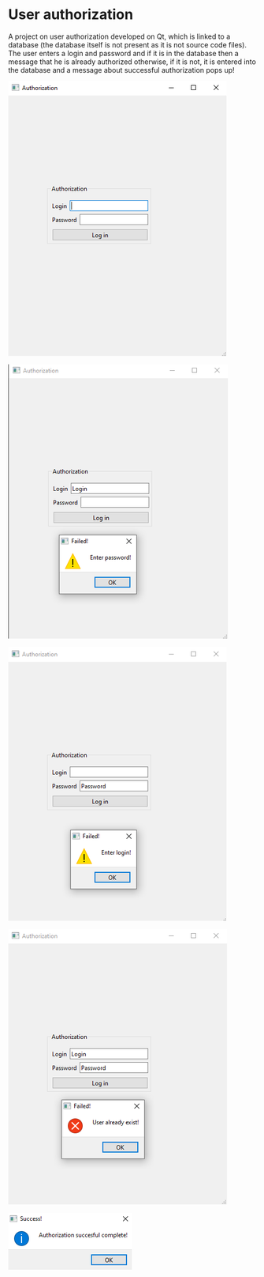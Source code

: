 # User authorization 
 A project on user authorization developed on Qt, which is linked to a database (the database itself is not present as it is not source code files). 
 The user enters a login and password and if it is in the database then a message that he is already authorized otherwise, if it is not, it is entered 
 into the database and a message about successful authorization pops up!
 
 ![](image.png)

 ![](image-1.png)

 ![](image-2.png)

 ![](image-3.png)

 ![](image-4.png)